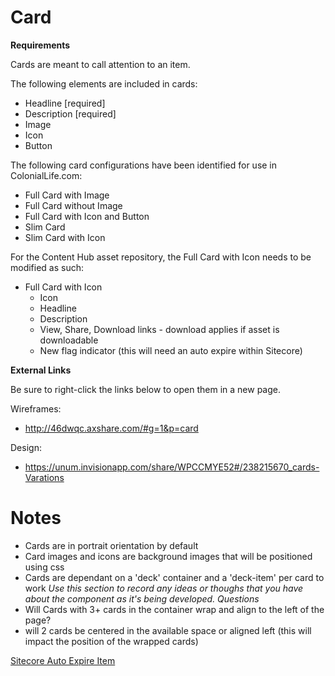 # **Card**

**Requirements**

Cards are meant to call attention to an item. 

The following elements are included in cards:

* Headline [required]
* Description [required]
* Image 
* Icon
* Button

The following card configurations have been identified for use in ColonialLife.com: 

* Full Card with Image
* Full Card without Image
* Full Card with Icon and Button
* Slim Card
* Slim Card with Icon

For the Content Hub asset repository, the Full Card with Icon needs to be modified as such:

* Full Card with Icon
    - Icon 
    - Headline
    - Description
    - View, Share, Download links - download applies if asset is downloadable
    - New flag indicator (this will need an auto expire within Sitecore)

**External Links**

Be sure to right-click the links below to open them in a new page.

Wireframes:
* http://46dwqc.axshare.com/#g=1&p=card

Design: 

* https://unum.invisionapp.com/share/WPCCMYE52#/238215670_cards-Varations


# **Notes**


* Cards are in portrait orientation by default
* Card images and icons are background images that will be positioned using css
* Cards are dependant on a 'deck' container and a 'deck-item' per card to work
*Use this section to record any ideas or thoughs that you have about the component as it's being developed.*
*Questions*
* Will Cards with 3+ cards in the container wrap and align to the left of the page?
* will 2 cards be centered in the available space or aligned left (this will impact the position of the wrapped cards)

[Sitecore Auto Expire Item](https://community.sitecore.net/developers/f/8/t/2398)

